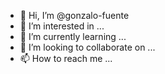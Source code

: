 - 👋 Hi, I’m @gonzalo-fuente
- 👀 I’m interested in ...
- 🌱 I’m currently learning ...
- 💞️ I’m looking to collaborate on ...
- 📫 How to reach me ...

<!---
gonzalo-fuente/gonzalo-fuente is a ✨ special ✨ repository because its `README.md` (this file) appears on your GitHub profile.
You can click the Preview link to take a look at your changes.
--->
